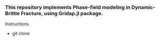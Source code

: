 ### This repository implements Phase-field modeling in Dynamic-Brittle Fracture, using Gridap.jl package.

Instructions
+ git clone 
